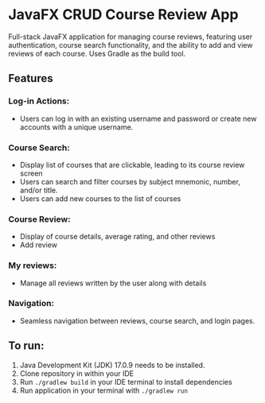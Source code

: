 # JavaFX CRUD Course Review App
Full-stack JavaFX application for managing course reviews, featuring user authentication, course search functionality, and the ability to add and view reviews of each course. Uses Gradle as the build tool.

## Features
### Log-in Actions:
- Users can log in with an existing username and password or create new accounts with a unique username.
### Course Search: 
- Display list of courses that are clickable, leading to its course review screen
- Users can search and filter courses by subject mnemonic, number, and/or title.
- Users can add new courses to the list of courses
### Course Review:
- Display of course details, average rating, and other reviews
- Add review
### My reviews:
- Manage all reviews written by the user along with details
### Navigation:
- Seamless navigation between reviews, course search, and login pages. 

## To run:
1. Java Development Kit (JDK) 17.0.9 needs to be installed.
2. Clone repository in within your IDE
3. Run `./gradlew build` in your IDE terminal to install dependencies
4. Run application in your terminal with `./gradlew run`
   
